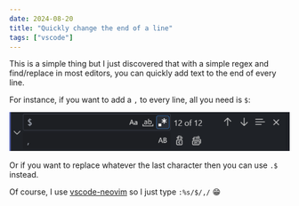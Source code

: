 ```yaml
---
date: 2024-08-20
title: "Quickly change the end of a line"
tags: ["vscode"]
---
```



This is a simple thing but I just discovered that with a simple regex and find/replace in most editors, you can quickly add text to the end of every line.

For instance, if you want to add a `,` to every line, all you need is `$`:

![screenshot of vscode find/replace UI](line-ending-regex.png)

Or if you want to replace whatever the last character then you can use `.$` instead.

Of course, I use [vscode-neovim](https://github.com/vscode-neovim/vscode-neovim) so I just type `:%s/$/,/` 😁

